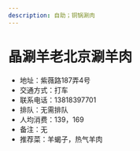 ```yaml
---
description: 自助；铜锅涮肉
---
```


# 晶涮羊老北京涮羊肉

* 地址：紫薇路187弄4号
* 交通方式：打车
* 联系电话：13818397701
* 排队：无需排队
* 人均消费：139，169
* 备注：无
* 推荐菜：羊蝎子，热气羊肉
